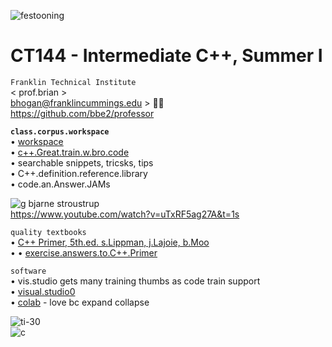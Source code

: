 ![festooning](https://user-images.githubusercontent.com/59778456/235022589-fbb23ebb-d35f-4533-b767-491e1414c652.PNG)  

# CT144 - Intermediate C++, Summer I  
`Franklin Technical Institute`  
< prof.brian >  
bhogan@franklincummings.edu > 🧑‍🚀  
https://github.com/bbe2/professor  

**`class.corpus.workspace`**  
• [workspace](https://docs.google.com/spreadsheets/d/1yvSCChm9HSFhOtPDABvlDyOzxb3FDaMtERb0FTWAtVU/edit?usp=sharing)  
• [c++.Great.train.w.bro.code](https://www.youtube.com/watch?v=-TkoO8Z07hI)  
• searchable snippets, tricsks, tips   
• C++.definition.reference.library  
• code.an.Answer.JAMs   

![g bjarne stroustrup](https://github.com/bbe2/professor/assets/59778456/256868b1-4b0a-483d-ae19-9d6bb4812371)  
https://www.youtube.com/watch?v=uTxRF5ag27A&t=1s  

`quality textbooks`  
• [C++ Primer, 5th.ed. s.Lippman, j.Lajoie, b.Moo ](https://www.amazon.com/Primer-5th-Stanley-B-Lippman/dp/0321714113/ref=sr_1_1?crid=2OK9CR6L8YRMN&keywords=c%2B%2B+lippman&qid=1685327155&sprefix=c%2B%2B+lippman%2Caps%2C120&sr=8-1)  
• • [exercise.answers.to.C++.Primer](https://github.com/fsaadatmand/Cpp-Primer)  

`software`  
• vis.studio gets many training thumbs as code train support    
• [visual.studio0](https://visualstudio.microsoft.com/downloads/)  
• [colab](https://colab.research.google.com/)  - love bc expand collapse  


![ti-30](https://github.com/bbe2/professor/assets/59778456/ca89effc-9d4b-4e95-af04-f3655ebb6461)  
![c](https://github.com/bbe2/professor/assets/59778456/b2d52e93-cf27-49cf-aed8-530c0a68868c)  
